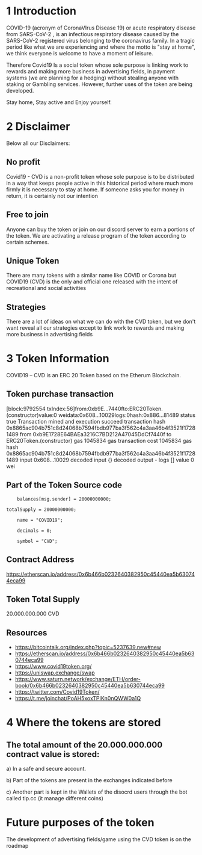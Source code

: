 # 1 Introduction
COVID-19 (acronym of CoronaVIrus Disease 19) or acute respiratory disease from SARS-CoV-2 , is an infectious respiratory disease caused by the SARS-CoV-2 registered virus belonging to the coronavirus family. In a tragic period like what we are experiencing and where the motto is "stay at home", we think everyone is welcome to have a moment of leisure. 

Therefore Covid19 Is a social token whose sole purpose is linking work to rewards and making more business in advertising fields, in payment systems (we are planning for a hedging) without stealing anyone with staking or Gambling services. However, further uses of the token are being developed.

Stay home, Stay active and Enjoy yourself.


# 2	Disclaimer
Below all our Disclaimers:

## No profit

Covid19 - CVD is a non-profit token whose sole purpose is to be distributed in a way that keeps people active in this historical period where much more firmly it is necessary to stay at home. If someone asks you for money in return, it is certainly not our intention

## Free to join

Anyone can buy the token or join on our discord server to earn a portions of the token. We are activating a release program of the token according to certain schemes.


## Unique Token

There are many tokens with a similar name like COVID or Corona but COVID19 (CVD) is the only and official one released with the intent of recreational and social activities


## Strategies

There are a lot of ideas on what we can do with the CVD token, but we don't want reveal all our strategies except to link work to rewards and making more business in advertising fields


# 3	Token Information

COVID19 – CVD is an ERC 20 Token based on the Etherum Blockchain.

## Token purchase transaction

[block:9792554 txIndex:56]from:0xb9E...7440fto:ERC20Token.(constructor)value:0 weidata:0x608...10029logs:0hash:0x886...81489
 status 	true Transaction mined and execution succeed
 transaction hash 	0x8865ac904b751c8d24068b7594fbdb977ba3f562c4a3aa46b4f3521f17281489
 from 	0xb9E1728E64BAEa3216C7BD212A47045DdCf7440f
 to 	ERC20Token.(constructor)
 gas 	1045834 gas 
 transaction cost 	1045834 gas 
 hash 	0x8865ac904b751c8d24068b7594fbdb977ba3f562c4a3aa46b4f3521f17281489
 input 	0x608...10029
 decoded input 	{}
 decoded output 	 - 
 logs 	[]
 value 	0 wei

## Part of the Token Source code

        balances[msg.sender] = 20000000000; 
      
	totalSupply = 20000000000;

        name = "COVID19";

        decimals = 0;

        symbol = "CVD";


## Contract Address

https://etherscan.io/address/0x6b466b0232640382950c45440ea5b630744eca99

## Token Total Supply

20.000.000.000 CVD

## Resources

- https://bitcointalk.org/index.php?topic=5237639.new#new
- https://etherscan.io/address/0x6b466b0232640382950c45440ea5b630744eca99
- https://www.covid19token.org/
- https://uniswap.exchange/swap
- https://www.saturn.network/exchange/ETH/order-book/0x6b466b0232640382950c45440ea5b630744eca99
- https://twitter.com/Covid19Token/
- https://t.me/joinchat/PoAH5xoxTPIKn0nQWW0a1Q

# 4	Where the tokens are stored

## The total amount of the 20.000.000.000 contract value is stored:

a) In a safe and secure account.

b) Part of the tokens are present in the exchanges indicated before

c) Another part is kept in the Wallets of the disocrd users through the bot called tip.cc (it manage different coins)


# Future purposes of the token


The development of advertising fields/game using the CVD token is on the roadmap
